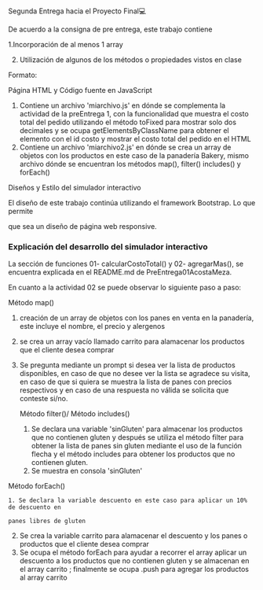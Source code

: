 Segunda Entrega hacia el Proyecto Final💻

De acuerdo a la consigna de pre entrega, este trabajo contiene

   1.Incorporación de al menos 1 array

2. Utilización de algunos de los métodos o propiedades vistos en clase

Formato:

Página HTML y Código fuente en JavaScript

1. Contiene un archivo 'miarchivo.js' en dónde  se complementa la actividad de la preEntrega 1, con la funcionalidad que muestra el costo total del pedido utilizando el método toFixed para mostrar solo dos decimales y se ocupa getElementsByClassName para obtener el elemento con el id costo y mostrar el costo total del pedido en el HTML
2. Contiene un archivo 'miarchivo2.js' en dónde se crea un array de objetos con los productos en este caso de la panadería Bakery, mismo archivo dónde se encuentran los métodos map(), filter() includes() y forEach()

Diseños y Estilo del simulador interactivo

El diseño de este trabajo continúa utilizando el framework Bootstrap. Lo que permite 

que sea un diseño de página web responsive.

### Explicación del desarrollo del simulador interactivo

La sección de funciones  01- calcularCostoTotal() y 02- agregarMas(), se encuentra explicada en el README.md de PreEntrega01AcostaMeza.

En cuanto a la actividad 02 se puede observar  lo siguiente paso a paso:

Método map()

1. creación de un array de objetos con los panes en venta en la panadería, este incluye el nombre, el precio y alergenos
2. se crea un array vacío llamado carrito para alamacenar los productos que el cliente desea comprar
3. Se pregunta mediante un prompt si desea ver la lista de productos disponibles, en caso de que no desee ver la lista se agradece su visita, en caso de que si quiera se muestra la lista de panes con precios respectivos y en caso de una respuesta no válida se solicita que conteste si/no.

   Método filter()/ Método includes()

   1. Se declara una variable 'sinGluten' para almacenar los productos que no contienen gluten y después se utiliza el método filter para obtener la lista de panes sin gluten mediante el uso de la función flecha y el método includes para obtener los productos que no contienen gluten.
   2. Se muestra en consola 'sinGluten'

Método forEach()

    1. Se declara la variable descuento en este caso para aplicar un 10% de descuento en

    panes libres de gluten

2. Se crea la variable carrito para alamacenar el descuento y los panes o productos que el cliente desea comprar
3. Se ocupa el método forEach para ayudar a recorrer el array aplicar un descuento a los productos que no contienen gluten y se almacenan en el array carrito ; finalmente se ocupa .push para agregar los productos al array carrito
